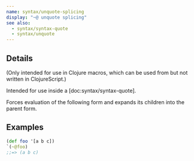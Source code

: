 ```yaml
---
name: syntax/unquote-splicing
display: "~@ unquote splicing"
see also:
  - syntax/syntax-quote
  - syntax/unquote
---
```


## Details

(Only intended for use in Clojure macros, which can be used from but not
written in ClojureScript.)

Intended for use inside a [doc:syntax/syntax-quote].

Forces evaluation of the following form and expands its children into the
parent form.


## Examples

```clj
(def foo '[a b c])
`(~@foo)
;;=> (a b c)
```